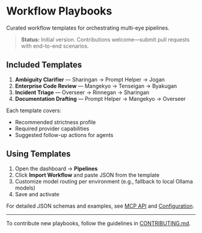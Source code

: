 # Workflow Playbooks

Curated workflow templates for orchestrating multi-eye pipelines.

> **Status:** Initial version. Contributions welcome—submit pull requests with end-to-end scenarios.

## Included Templates

1. **Ambiguity Clarifier** — Sharingan → Prompt Helper → Jogan
2. **Enterprise Code Review** — Mangekyo → Tenseigan → Byakugan
3. **Incident Triage** — Overseer → Rinnegan → Sharingan
4. **Documentation Drafting** — Prompt Helper → Mangekyo → Overseer

Each template covers:
- Recommended strictness profile
- Required provider capabilities
- Suggested follow-up actions for agents

## Using Templates

1. Open the dashboard → **Pipelines**
2. Click **Import Workflow** and paste JSON from the template
3. Customize model routing per environment (e.g., fallback to local Ollama models)
4. Save and activate

For detailed JSON schemas and examples, see [MCP API](../MCP_API.md) and [Configuration](../configuration.md).

---

To contribute new playbooks, follow the guidelines in [CONTRIBUTING.md](../CONTRIBUTING.md).

